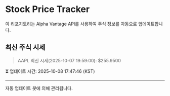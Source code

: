
# Stock Price Tracker

이 리포지토리는 Alpha Vantage API를 사용하여 주식 정보를 자동으로 업데이트합니다.

## 최신 주식 시세
> AAPL 최신 시세(2025-10-07 19:59:00): $255.9500

⏳ 업데이트 시간: 2025-10-08 17:47:46 (KST)

---
자동 업데이트 봇에 의해 관리됩니다.
